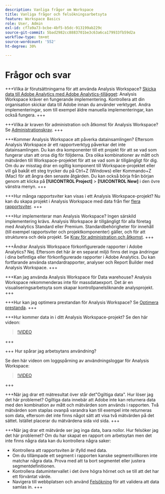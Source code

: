 ```yaml
---
description: Vanliga frågor om Workspace
title: Vanliga frågor och felsökningsarbetsyta
feature: Workspace Basics
role: User, Admin
exl-id: cf7a9a73-bcbe-4bf5-b5dc-913199ab229c
source-git-commit: 5bad2982cc8883701be3c63a6ca179933fb59d2a
workflow-type: tm+mt
source-wordcount: '552'
ht-degree: 30%

---
```


# Frågor och svar

+++Vilka är förutsättningarna för att använda Analysis Workspace?
[Skicka data till Adobe Analytics med Adobe Analytics-tillägget](/help/implement/launch/validate-publish-prod.md): Analysis Workspace kräver en fungerande implementering. Kontrollera att din organisation skickar data till Adobe innan du använder verktyget. Andra implementeringar, som till exempel äldre manuella implementeringar, kan också fungera.
+++

+++Vilka är kraven för administration och åtkomst för Analysis Workspace?
Se [Administrationskrav](/help/analyze/analysis-workspace/workspace-faq/frequently-asked-questions-analysis-workspace.md).
+++

+++Kommer Analysis Workspace att påverka datainsamlingen?
Eftersom Analysis Workspace är ett rapportverktyg påverkar det inte datainsamlingen. Du kan dra komponenter till ett projekt för att se vad som fungerar utan att oroa dig för följderna. Dra olika kombinationer av mått och mätvärden till Workspace-projektet för att se vad som är tillgängligt för dig. Om du av misstag drar en ogiltig komponent till Workspace-projektet eller vill gå bakåt ett steg trycker du på Ctrl+Z (Windows) eller Kommando+Z (Mac) för att ångra den senaste åtgärden. Du kan också börja från början genom att klicka på **[!UICONTROL Project]** > **[!UICONTROL New]** i den övre vänstra menyn.
+++

+++Hur många rapportsviter kan visas i ett Analysis Workspace-projekt?
Nu kan du skapa projekt i Analysis Workspace med data från fler [flera rapportsviter](https://experienceleague.adobe.com/docs/analytics/analyze/analysis-workspace/build-workspace-project/multiple-report-suites.html).
+++

+++Hur implementerar man Analysis Workspace?
Ingen särskild implementering krävs. Analysis Workspace är tillgängligt för alla företag med Analytics Standard eller Premium. Standardbehörigheter för innehåll (till exempel rapportsviter och projektkomponenter) gäller, och för att strukturera och dela projekt. Se [Krav för administration och åtkomst](/help/analyze/analysis-workspace/workspace-faq/frequently-asked-questions-analysis-workspace.md).
+++

+++Ändrar Analysis Workspace förkonfigurerade rapporter i Adobe Analytics?
Nej. Eftersom det här är en separat miljö finns det inga ändringar i dina befintliga eller förkonfigurerade rapporter i Adobe Analytics. Du kan fortfarande använda standardrapporter, analyser och Report Builder med Analysis Workspace.
+++

+++Kan jag använda Analysis Workspace för Data warehouse?
Analysis Workspace rekommenderas inte för massdataexport. Det är en visualiseringsarbetsyta som skapar kontrollpanelsliknande analysprojekt.
+++

+++Hur kan jag optimera prestandan för Analysis Workspace?
Se [Optimera prestanda](/help/analyze/analysis-workspace/workspace-faq/optimizing-performance.md).
+++

+++Hur kommer data in i ditt Analysis Workspace-projekt?
Se den här videon:

>[!VIDEO](https://video.tv.adobe.com/v/31072/?quality=12)

+++

+++ Hur spårar jag arbetsytans användning?

Se den här videon om loggspårning av användningsloggar för Analysis Workspace:

>[!VIDEO](https://video.tv.adobe.com/v/29768/?quality=12)

+++

+++När jag drar ett mätresultat över står det&quot;Ogiltiga data&quot;. Hur löser jag det här problemet?
Ogiltiga data innebär att Adobe inte kan returnera data med den kombination av mått och mätvärden som används i rapporten. Två mätvärden som staplas ovanpå varandra kan till exempel inte returneras som data, eftersom det inte finns något sätt att visa två mätvärden på det sättet. Istället placerar du mätvärdena sida vid sida.
+++

+++När jag drar ett mätvärde ser jag inga data, bara nollor. Hur felsöker jag det här problemet?
Om du har skapat en rapport om arbetsytan men det inte finns några data kan du kontrollera några saker:

* Kontrollera att rapportsviten är ifylld med data.
* Om du tillämpade ett segment i rapporten kanske segmentvillkoren inte matchar några data. Prova med att ta bort segmentet eller justera segmentdefinitionen.
* Kontrollera datumintervallet i det övre högra hörnet och se till att det har ett förväntat värde.
* Navigera till webbplatsen och använd [Felsökning](https://experienceleague.adobe.com/docs/debugger/using/experience-cloud-debugger.html) för att validera att data samlas in.
+++
